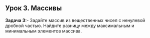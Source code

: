 ## Урок 3. Массивы

__Задача 3:__- Задайте массив из вещественных чисел с ненулевой дробной частью. Найдите разницу между максимальным и минимальным элементов массива.